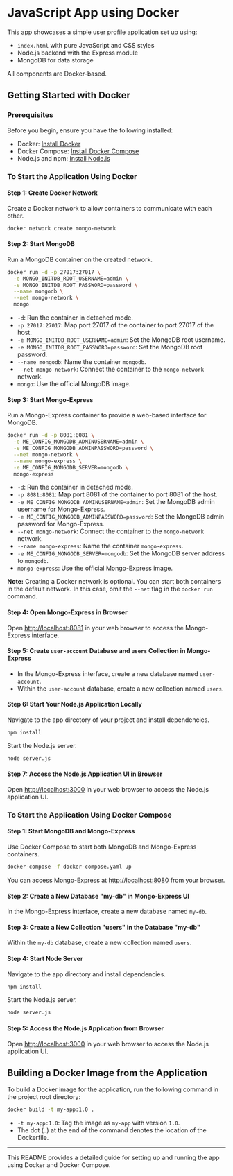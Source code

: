 # JavaScript App using Docker

This app showcases a simple user profile application set up using:

- `index.html` with pure JavaScript and CSS styles
- Node.js backend with the Express module
- MongoDB for data storage

All components are Docker-based.

## Getting Started with Docker

### Prerequisites

Before you begin, ensure you have the following installed:

- Docker: [Install Docker](https://docs.docker.com/get-docker/)
- Docker Compose: [Install Docker Compose](https://docs.docker.com/compose/install/)
- Node.js and npm: [Install Node.js](https://nodejs.org/)

### To Start the Application Using Docker

#### Step 1: Create Docker Network

Create a Docker network to allow containers to communicate with each other.

```sh
docker network create mongo-network
```

#### Step 2: Start MongoDB

Run a MongoDB container on the created network.

```sh
docker run -d -p 27017:27017 \
  -e MONGO_INITDB_ROOT_USERNAME=admin \
  -e MONGO_INITDB_ROOT_PASSWORD=password \
  --name mongodb \
  --net mongo-network \
  mongo
```

- `-d`: Run the container in detached mode.
- `-p 27017:27017`: Map port 27017 of the container to port 27017 of the host.
- `-e MONGO_INITDB_ROOT_USERNAME=admin`: Set the MongoDB root username.
- `-e MONGO_INITDB_ROOT_PASSWORD=password`: Set the MongoDB root password.
- `--name mongodb`: Name the container `mongodb`.
- `--net mongo-network`: Connect the container to the `mongo-network` network.
- `mongo`: Use the official MongoDB image.

#### Step 3: Start Mongo-Express

Run a Mongo-Express container to provide a web-based interface for MongoDB.

```sh
docker run -d -p 8081:8081 \
  -e ME_CONFIG_MONGODB_ADMINUSERNAME=admin \
  -e ME_CONFIG_MONGODB_ADMINPASSWORD=password \
  --net mongo-network \
  --name mongo-express \
  -e ME_CONFIG_MONGODB_SERVER=mongodb \
  mongo-express
```

- `-d`: Run the container in detached mode.
- `-p 8081:8081`: Map port 8081 of the container to port 8081 of the host.
- `-e ME_CONFIG_MONGODB_ADMINUSERNAME=admin`: Set the MongoDB admin username for Mongo-Express.
- `-e ME_CONFIG_MONGODB_ADMINPASSWORD=password`: Set the MongoDB admin password for Mongo-Express.
- `--net mongo-network`: Connect the container to the `mongo-network` network.
- `--name mongo-express`: Name the container `mongo-express`.
- `-e ME_CONFIG_MONGODB_SERVER=mongodb`: Set the MongoDB server address to `mongodb`.
- `mongo-express`: Use the official Mongo-Express image.

**Note:** Creating a Docker network is optional. You can start both containers in the default network. In this case, omit the `--net` flag in the `docker run` command.

#### Step 4: Open Mongo-Express in Browser

Open [http://localhost:8081](http://localhost:8081) in your web browser to access the Mongo-Express interface.

#### Step 5: Create `user-account` Database and `users` Collection in Mongo-Express

- In the Mongo-Express interface, create a new database named `user-account`.
- Within the `user-account` database, create a new collection named `users`.

#### Step 6: Start Your Node.js Application Locally

Navigate to the app directory of your project and install dependencies.

```sh
npm install 
```

Start the Node.js server.

```sh
node server.js
```

#### Step 7: Access the Node.js Application UI in Browser

Open [http://localhost:3000](http://localhost:3000) in your web browser to access the Node.js application UI.

### To Start the Application Using Docker Compose

#### Step 1: Start MongoDB and Mongo-Express

Use Docker Compose to start both MongoDB and Mongo-Express containers.

```sh
docker-compose -f docker-compose.yaml up
```

You can access Mongo-Express at [http://localhost:8080](http://localhost:8080) from your browser.

#### Step 2: Create a New Database "my-db" in Mongo-Express UI

In the Mongo-Express interface, create a new database named `my-db`.

#### Step 3: Create a New Collection "users" in the Database "my-db"

Within the `my-db` database, create a new collection named `users`.

#### Step 4: Start Node Server

Navigate to the app directory and install dependencies.

```sh
npm install
```

Start the Node.js server.

```sh
node server.js
```

#### Step 5: Access the Node.js Application from Browser

Open [http://localhost:3000](http://localhost:3000) in your web browser to access the Node.js application UI.

## Building a Docker Image from the Application

To build a Docker image for the application, run the following command in the project root directory:

```sh
docker build -t my-app:1.0 .
```

- `-t my-app:1.0`: Tag the image as `my-app` with version `1.0`.
- The dot (`.`) at the end of the command denotes the location of the Dockerfile.

---

This README provides a detailed guide for setting up and running the app using Docker and Docker Compose.
```
